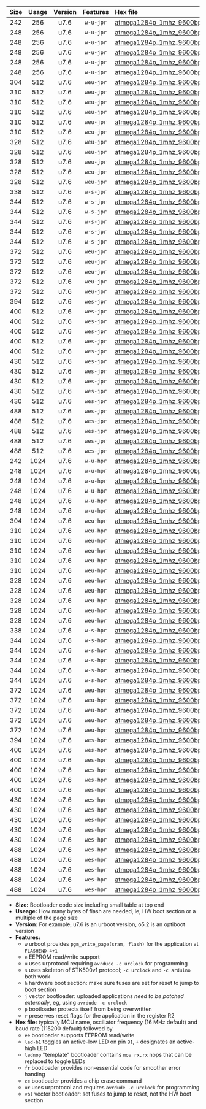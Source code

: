 |Size|Usage|Version|Features|Hex file|
|:-:|:-:|:-:|:-:|:--|
|242|256|u7.6|`w-u-jpr`|[atmega1284p_1mhz_9600bps_ur_vbl.hex](https://raw.githubusercontent.com/stefanrueger/urboot/main//atmega1284p_1mhz_9600bps_ur_vbl.hex)|
|248|256|u7.6|`w-u-jpr`|[atmega1284p_1mhz_9600bps_led+b5_ur_vbl.hex](https://raw.githubusercontent.com/stefanrueger/urboot/main//atmega1284p_1mhz_9600bps_led+b5_ur_vbl.hex)|
|248|256|u7.6|`w-u-jpr`|[atmega1284p_1mhz_9600bps_led+b7_ur_vbl.hex](https://raw.githubusercontent.com/stefanrueger/urboot/main//atmega1284p_1mhz_9600bps_led+b7_ur_vbl.hex)|
|248|256|u7.6|`w-u-jpr`|[atmega1284p_1mhz_9600bps_led+c7_ur_vbl.hex](https://raw.githubusercontent.com/stefanrueger/urboot/main//atmega1284p_1mhz_9600bps_led+c7_ur_vbl.hex)|
|248|256|u7.6|`w-u-jpr`|[atmega1284p_1mhz_9600bps_led+d7_ur_vbl.hex](https://raw.githubusercontent.com/stefanrueger/urboot/main//atmega1284p_1mhz_9600bps_led+d7_ur_vbl.hex)|
|248|256|u7.6|`w-u-jpr`|[atmega1284p_1mhz_9600bps_lednop_ur_vbl.hex](https://raw.githubusercontent.com/stefanrueger/urboot/main//atmega1284p_1mhz_9600bps_lednop_ur_vbl.hex)|
|304|512|u7.6|`weu-jpr`|[atmega1284p_1mhz_9600bps_ee_ur_vbl.hex](https://raw.githubusercontent.com/stefanrueger/urboot/main//atmega1284p_1mhz_9600bps_ee_ur_vbl.hex)|
|310|512|u7.6|`weu-jpr`|[atmega1284p_1mhz_9600bps_ee_led+b5_ur_vbl.hex](https://raw.githubusercontent.com/stefanrueger/urboot/main//atmega1284p_1mhz_9600bps_ee_led+b5_ur_vbl.hex)|
|310|512|u7.6|`weu-jpr`|[atmega1284p_1mhz_9600bps_ee_led+b7_ur_vbl.hex](https://raw.githubusercontent.com/stefanrueger/urboot/main//atmega1284p_1mhz_9600bps_ee_led+b7_ur_vbl.hex)|
|310|512|u7.6|`weu-jpr`|[atmega1284p_1mhz_9600bps_ee_led+c7_ur_vbl.hex](https://raw.githubusercontent.com/stefanrueger/urboot/main//atmega1284p_1mhz_9600bps_ee_led+c7_ur_vbl.hex)|
|310|512|u7.6|`weu-jpr`|[atmega1284p_1mhz_9600bps_ee_led+d7_ur_vbl.hex](https://raw.githubusercontent.com/stefanrueger/urboot/main//atmega1284p_1mhz_9600bps_ee_led+d7_ur_vbl.hex)|
|310|512|u7.6|`weu-jpr`|[atmega1284p_1mhz_9600bps_ee_lednop_ur_vbl.hex](https://raw.githubusercontent.com/stefanrueger/urboot/main//atmega1284p_1mhz_9600bps_ee_lednop_ur_vbl.hex)|
|328|512|u7.6|`weu-jpr`|[atmega1284p_1mhz_9600bps_ee_led+b5_fr_ur_vbl.hex](https://raw.githubusercontent.com/stefanrueger/urboot/main//atmega1284p_1mhz_9600bps_ee_led+b5_fr_ur_vbl.hex)|
|328|512|u7.6|`weu-jpr`|[atmega1284p_1mhz_9600bps_ee_led+b7_fr_ur_vbl.hex](https://raw.githubusercontent.com/stefanrueger/urboot/main//atmega1284p_1mhz_9600bps_ee_led+b7_fr_ur_vbl.hex)|
|328|512|u7.6|`weu-jpr`|[atmega1284p_1mhz_9600bps_ee_led+c7_fr_ur_vbl.hex](https://raw.githubusercontent.com/stefanrueger/urboot/main//atmega1284p_1mhz_9600bps_ee_led+c7_fr_ur_vbl.hex)|
|328|512|u7.6|`weu-jpr`|[atmega1284p_1mhz_9600bps_ee_led+d7_fr_ur_vbl.hex](https://raw.githubusercontent.com/stefanrueger/urboot/main//atmega1284p_1mhz_9600bps_ee_led+d7_fr_ur_vbl.hex)|
|328|512|u7.6|`weu-jpr`|[atmega1284p_1mhz_9600bps_ee_lednop_fr_ur_vbl.hex](https://raw.githubusercontent.com/stefanrueger/urboot/main//atmega1284p_1mhz_9600bps_ee_lednop_fr_ur_vbl.hex)|
|338|512|u7.6|`w-s-jpr`|[atmega1284p_1mhz_9600bps_vbl.hex](https://raw.githubusercontent.com/stefanrueger/urboot/main//atmega1284p_1mhz_9600bps_vbl.hex)|
|344|512|u7.6|`w-s-jpr`|[atmega1284p_1mhz_9600bps_led+b5_vbl.hex](https://raw.githubusercontent.com/stefanrueger/urboot/main//atmega1284p_1mhz_9600bps_led+b5_vbl.hex)|
|344|512|u7.6|`w-s-jpr`|[atmega1284p_1mhz_9600bps_led+b7_vbl.hex](https://raw.githubusercontent.com/stefanrueger/urboot/main//atmega1284p_1mhz_9600bps_led+b7_vbl.hex)|
|344|512|u7.6|`w-s-jpr`|[atmega1284p_1mhz_9600bps_led+c7_vbl.hex](https://raw.githubusercontent.com/stefanrueger/urboot/main//atmega1284p_1mhz_9600bps_led+c7_vbl.hex)|
|344|512|u7.6|`w-s-jpr`|[atmega1284p_1mhz_9600bps_led+d7_vbl.hex](https://raw.githubusercontent.com/stefanrueger/urboot/main//atmega1284p_1mhz_9600bps_led+d7_vbl.hex)|
|344|512|u7.6|`w-s-jpr`|[atmega1284p_1mhz_9600bps_lednop_vbl.hex](https://raw.githubusercontent.com/stefanrueger/urboot/main//atmega1284p_1mhz_9600bps_lednop_vbl.hex)|
|372|512|u7.6|`weu-jpr`|[atmega1284p_1mhz_9600bps_ee_led+b5_fr_ce_ur_vbl.hex](https://raw.githubusercontent.com/stefanrueger/urboot/main//atmega1284p_1mhz_9600bps_ee_led+b5_fr_ce_ur_vbl.hex)|
|372|512|u7.6|`weu-jpr`|[atmega1284p_1mhz_9600bps_ee_led+b7_fr_ce_ur_vbl.hex](https://raw.githubusercontent.com/stefanrueger/urboot/main//atmega1284p_1mhz_9600bps_ee_led+b7_fr_ce_ur_vbl.hex)|
|372|512|u7.6|`weu-jpr`|[atmega1284p_1mhz_9600bps_ee_led+c7_fr_ce_ur_vbl.hex](https://raw.githubusercontent.com/stefanrueger/urboot/main//atmega1284p_1mhz_9600bps_ee_led+c7_fr_ce_ur_vbl.hex)|
|372|512|u7.6|`weu-jpr`|[atmega1284p_1mhz_9600bps_ee_led+d7_fr_ce_ur_vbl.hex](https://raw.githubusercontent.com/stefanrueger/urboot/main//atmega1284p_1mhz_9600bps_ee_led+d7_fr_ce_ur_vbl.hex)|
|372|512|u7.6|`weu-jpr`|[atmega1284p_1mhz_9600bps_ee_lednop_fr_ce_ur_vbl.hex](https://raw.githubusercontent.com/stefanrueger/urboot/main//atmega1284p_1mhz_9600bps_ee_lednop_fr_ce_ur_vbl.hex)|
|394|512|u7.6|`wes-jpr`|[atmega1284p_1mhz_9600bps_ee_vbl.hex](https://raw.githubusercontent.com/stefanrueger/urboot/main//atmega1284p_1mhz_9600bps_ee_vbl.hex)|
|400|512|u7.6|`wes-jpr`|[atmega1284p_1mhz_9600bps_ee_led+b5_vbl.hex](https://raw.githubusercontent.com/stefanrueger/urboot/main//atmega1284p_1mhz_9600bps_ee_led+b5_vbl.hex)|
|400|512|u7.6|`wes-jpr`|[atmega1284p_1mhz_9600bps_ee_led+b7_vbl.hex](https://raw.githubusercontent.com/stefanrueger/urboot/main//atmega1284p_1mhz_9600bps_ee_led+b7_vbl.hex)|
|400|512|u7.6|`wes-jpr`|[atmega1284p_1mhz_9600bps_ee_led+c7_vbl.hex](https://raw.githubusercontent.com/stefanrueger/urboot/main//atmega1284p_1mhz_9600bps_ee_led+c7_vbl.hex)|
|400|512|u7.6|`wes-jpr`|[atmega1284p_1mhz_9600bps_ee_led+d7_vbl.hex](https://raw.githubusercontent.com/stefanrueger/urboot/main//atmega1284p_1mhz_9600bps_ee_led+d7_vbl.hex)|
|400|512|u7.6|`wes-jpr`|[atmega1284p_1mhz_9600bps_ee_lednop_vbl.hex](https://raw.githubusercontent.com/stefanrueger/urboot/main//atmega1284p_1mhz_9600bps_ee_lednop_vbl.hex)|
|430|512|u7.6|`wes-jpr`|[atmega1284p_1mhz_9600bps_ee_led+b5_fr_vbl.hex](https://raw.githubusercontent.com/stefanrueger/urboot/main//atmega1284p_1mhz_9600bps_ee_led+b5_fr_vbl.hex)|
|430|512|u7.6|`wes-jpr`|[atmega1284p_1mhz_9600bps_ee_led+b7_fr_vbl.hex](https://raw.githubusercontent.com/stefanrueger/urboot/main//atmega1284p_1mhz_9600bps_ee_led+b7_fr_vbl.hex)|
|430|512|u7.6|`wes-jpr`|[atmega1284p_1mhz_9600bps_ee_led+c7_fr_vbl.hex](https://raw.githubusercontent.com/stefanrueger/urboot/main//atmega1284p_1mhz_9600bps_ee_led+c7_fr_vbl.hex)|
|430|512|u7.6|`wes-jpr`|[atmega1284p_1mhz_9600bps_ee_led+d7_fr_vbl.hex](https://raw.githubusercontent.com/stefanrueger/urboot/main//atmega1284p_1mhz_9600bps_ee_led+d7_fr_vbl.hex)|
|430|512|u7.6|`wes-jpr`|[atmega1284p_1mhz_9600bps_ee_lednop_fr_vbl.hex](https://raw.githubusercontent.com/stefanrueger/urboot/main//atmega1284p_1mhz_9600bps_ee_lednop_fr_vbl.hex)|
|488|512|u7.6|`wes-jpr`|[atmega1284p_1mhz_9600bps_ee_led+b5_fr_ce_vbl.hex](https://raw.githubusercontent.com/stefanrueger/urboot/main//atmega1284p_1mhz_9600bps_ee_led+b5_fr_ce_vbl.hex)|
|488|512|u7.6|`wes-jpr`|[atmega1284p_1mhz_9600bps_ee_led+b7_fr_ce_vbl.hex](https://raw.githubusercontent.com/stefanrueger/urboot/main//atmega1284p_1mhz_9600bps_ee_led+b7_fr_ce_vbl.hex)|
|488|512|u7.6|`wes-jpr`|[atmega1284p_1mhz_9600bps_ee_led+c7_fr_ce_vbl.hex](https://raw.githubusercontent.com/stefanrueger/urboot/main//atmega1284p_1mhz_9600bps_ee_led+c7_fr_ce_vbl.hex)|
|488|512|u7.6|`wes-jpr`|[atmega1284p_1mhz_9600bps_ee_led+d7_fr_ce_vbl.hex](https://raw.githubusercontent.com/stefanrueger/urboot/main//atmega1284p_1mhz_9600bps_ee_led+d7_fr_ce_vbl.hex)|
|488|512|u7.6|`wes-jpr`|[atmega1284p_1mhz_9600bps_ee_lednop_fr_ce_vbl.hex](https://raw.githubusercontent.com/stefanrueger/urboot/main//atmega1284p_1mhz_9600bps_ee_lednop_fr_ce_vbl.hex)|
|242|1024|u7.6|`w-u-hpr`|[atmega1284p_1mhz_9600bps_ur.hex](https://raw.githubusercontent.com/stefanrueger/urboot/main//atmega1284p_1mhz_9600bps_ur.hex)|
|248|1024|u7.6|`w-u-hpr`|[atmega1284p_1mhz_9600bps_led+b5_ur.hex](https://raw.githubusercontent.com/stefanrueger/urboot/main//atmega1284p_1mhz_9600bps_led+b5_ur.hex)|
|248|1024|u7.6|`w-u-hpr`|[atmega1284p_1mhz_9600bps_led+b7_ur.hex](https://raw.githubusercontent.com/stefanrueger/urboot/main//atmega1284p_1mhz_9600bps_led+b7_ur.hex)|
|248|1024|u7.6|`w-u-hpr`|[atmega1284p_1mhz_9600bps_led+c7_ur.hex](https://raw.githubusercontent.com/stefanrueger/urboot/main//atmega1284p_1mhz_9600bps_led+c7_ur.hex)|
|248|1024|u7.6|`w-u-hpr`|[atmega1284p_1mhz_9600bps_led+d7_ur.hex](https://raw.githubusercontent.com/stefanrueger/urboot/main//atmega1284p_1mhz_9600bps_led+d7_ur.hex)|
|248|1024|u7.6|`w-u-hpr`|[atmega1284p_1mhz_9600bps_lednop_ur.hex](https://raw.githubusercontent.com/stefanrueger/urboot/main//atmega1284p_1mhz_9600bps_lednop_ur.hex)|
|304|1024|u7.6|`weu-hpr`|[atmega1284p_1mhz_9600bps_ee_ur.hex](https://raw.githubusercontent.com/stefanrueger/urboot/main//atmega1284p_1mhz_9600bps_ee_ur.hex)|
|310|1024|u7.6|`weu-hpr`|[atmega1284p_1mhz_9600bps_ee_led+b5_ur.hex](https://raw.githubusercontent.com/stefanrueger/urboot/main//atmega1284p_1mhz_9600bps_ee_led+b5_ur.hex)|
|310|1024|u7.6|`weu-hpr`|[atmega1284p_1mhz_9600bps_ee_led+b7_ur.hex](https://raw.githubusercontent.com/stefanrueger/urboot/main//atmega1284p_1mhz_9600bps_ee_led+b7_ur.hex)|
|310|1024|u7.6|`weu-hpr`|[atmega1284p_1mhz_9600bps_ee_led+c7_ur.hex](https://raw.githubusercontent.com/stefanrueger/urboot/main//atmega1284p_1mhz_9600bps_ee_led+c7_ur.hex)|
|310|1024|u7.6|`weu-hpr`|[atmega1284p_1mhz_9600bps_ee_led+d7_ur.hex](https://raw.githubusercontent.com/stefanrueger/urboot/main//atmega1284p_1mhz_9600bps_ee_led+d7_ur.hex)|
|310|1024|u7.6|`weu-hpr`|[atmega1284p_1mhz_9600bps_ee_lednop_ur.hex](https://raw.githubusercontent.com/stefanrueger/urboot/main//atmega1284p_1mhz_9600bps_ee_lednop_ur.hex)|
|328|1024|u7.6|`weu-hpr`|[atmega1284p_1mhz_9600bps_ee_led+b5_fr_ur.hex](https://raw.githubusercontent.com/stefanrueger/urboot/main//atmega1284p_1mhz_9600bps_ee_led+b5_fr_ur.hex)|
|328|1024|u7.6|`weu-hpr`|[atmega1284p_1mhz_9600bps_ee_led+b7_fr_ur.hex](https://raw.githubusercontent.com/stefanrueger/urboot/main//atmega1284p_1mhz_9600bps_ee_led+b7_fr_ur.hex)|
|328|1024|u7.6|`weu-hpr`|[atmega1284p_1mhz_9600bps_ee_led+c7_fr_ur.hex](https://raw.githubusercontent.com/stefanrueger/urboot/main//atmega1284p_1mhz_9600bps_ee_led+c7_fr_ur.hex)|
|328|1024|u7.6|`weu-hpr`|[atmega1284p_1mhz_9600bps_ee_led+d7_fr_ur.hex](https://raw.githubusercontent.com/stefanrueger/urboot/main//atmega1284p_1mhz_9600bps_ee_led+d7_fr_ur.hex)|
|328|1024|u7.6|`weu-hpr`|[atmega1284p_1mhz_9600bps_ee_lednop_fr_ur.hex](https://raw.githubusercontent.com/stefanrueger/urboot/main//atmega1284p_1mhz_9600bps_ee_lednop_fr_ur.hex)|
|338|1024|u7.6|`w-s-hpr`|[atmega1284p_1mhz_9600bps.hex](https://raw.githubusercontent.com/stefanrueger/urboot/main//atmega1284p_1mhz_9600bps.hex)|
|344|1024|u7.6|`w-s-hpr`|[atmega1284p_1mhz_9600bps_led+b5.hex](https://raw.githubusercontent.com/stefanrueger/urboot/main//atmega1284p_1mhz_9600bps_led+b5.hex)|
|344|1024|u7.6|`w-s-hpr`|[atmega1284p_1mhz_9600bps_led+b7.hex](https://raw.githubusercontent.com/stefanrueger/urboot/main//atmega1284p_1mhz_9600bps_led+b7.hex)|
|344|1024|u7.6|`w-s-hpr`|[atmega1284p_1mhz_9600bps_led+c7.hex](https://raw.githubusercontent.com/stefanrueger/urboot/main//atmega1284p_1mhz_9600bps_led+c7.hex)|
|344|1024|u7.6|`w-s-hpr`|[atmega1284p_1mhz_9600bps_led+d7.hex](https://raw.githubusercontent.com/stefanrueger/urboot/main//atmega1284p_1mhz_9600bps_led+d7.hex)|
|344|1024|u7.6|`w-s-hpr`|[atmega1284p_1mhz_9600bps_lednop.hex](https://raw.githubusercontent.com/stefanrueger/urboot/main//atmega1284p_1mhz_9600bps_lednop.hex)|
|372|1024|u7.6|`weu-hpr`|[atmega1284p_1mhz_9600bps_ee_led+b5_fr_ce_ur.hex](https://raw.githubusercontent.com/stefanrueger/urboot/main//atmega1284p_1mhz_9600bps_ee_led+b5_fr_ce_ur.hex)|
|372|1024|u7.6|`weu-hpr`|[atmega1284p_1mhz_9600bps_ee_led+b7_fr_ce_ur.hex](https://raw.githubusercontent.com/stefanrueger/urboot/main//atmega1284p_1mhz_9600bps_ee_led+b7_fr_ce_ur.hex)|
|372|1024|u7.6|`weu-hpr`|[atmega1284p_1mhz_9600bps_ee_led+c7_fr_ce_ur.hex](https://raw.githubusercontent.com/stefanrueger/urboot/main//atmega1284p_1mhz_9600bps_ee_led+c7_fr_ce_ur.hex)|
|372|1024|u7.6|`weu-hpr`|[atmega1284p_1mhz_9600bps_ee_led+d7_fr_ce_ur.hex](https://raw.githubusercontent.com/stefanrueger/urboot/main//atmega1284p_1mhz_9600bps_ee_led+d7_fr_ce_ur.hex)|
|372|1024|u7.6|`weu-hpr`|[atmega1284p_1mhz_9600bps_ee_lednop_fr_ce_ur.hex](https://raw.githubusercontent.com/stefanrueger/urboot/main//atmega1284p_1mhz_9600bps_ee_lednop_fr_ce_ur.hex)|
|394|1024|u7.6|`wes-hpr`|[atmega1284p_1mhz_9600bps_ee.hex](https://raw.githubusercontent.com/stefanrueger/urboot/main//atmega1284p_1mhz_9600bps_ee.hex)|
|400|1024|u7.6|`wes-hpr`|[atmega1284p_1mhz_9600bps_ee_led+b5.hex](https://raw.githubusercontent.com/stefanrueger/urboot/main//atmega1284p_1mhz_9600bps_ee_led+b5.hex)|
|400|1024|u7.6|`wes-hpr`|[atmega1284p_1mhz_9600bps_ee_led+b7.hex](https://raw.githubusercontent.com/stefanrueger/urboot/main//atmega1284p_1mhz_9600bps_ee_led+b7.hex)|
|400|1024|u7.6|`wes-hpr`|[atmega1284p_1mhz_9600bps_ee_led+c7.hex](https://raw.githubusercontent.com/stefanrueger/urboot/main//atmega1284p_1mhz_9600bps_ee_led+c7.hex)|
|400|1024|u7.6|`wes-hpr`|[atmega1284p_1mhz_9600bps_ee_led+d7.hex](https://raw.githubusercontent.com/stefanrueger/urboot/main//atmega1284p_1mhz_9600bps_ee_led+d7.hex)|
|400|1024|u7.6|`wes-hpr`|[atmega1284p_1mhz_9600bps_ee_lednop.hex](https://raw.githubusercontent.com/stefanrueger/urboot/main//atmega1284p_1mhz_9600bps_ee_lednop.hex)|
|430|1024|u7.6|`wes-hpr`|[atmega1284p_1mhz_9600bps_ee_led+b5_fr.hex](https://raw.githubusercontent.com/stefanrueger/urboot/main//atmega1284p_1mhz_9600bps_ee_led+b5_fr.hex)|
|430|1024|u7.6|`wes-hpr`|[atmega1284p_1mhz_9600bps_ee_led+b7_fr.hex](https://raw.githubusercontent.com/stefanrueger/urboot/main//atmega1284p_1mhz_9600bps_ee_led+b7_fr.hex)|
|430|1024|u7.6|`wes-hpr`|[atmega1284p_1mhz_9600bps_ee_led+c7_fr.hex](https://raw.githubusercontent.com/stefanrueger/urboot/main//atmega1284p_1mhz_9600bps_ee_led+c7_fr.hex)|
|430|1024|u7.6|`wes-hpr`|[atmega1284p_1mhz_9600bps_ee_led+d7_fr.hex](https://raw.githubusercontent.com/stefanrueger/urboot/main//atmega1284p_1mhz_9600bps_ee_led+d7_fr.hex)|
|430|1024|u7.6|`wes-hpr`|[atmega1284p_1mhz_9600bps_ee_lednop_fr.hex](https://raw.githubusercontent.com/stefanrueger/urboot/main//atmega1284p_1mhz_9600bps_ee_lednop_fr.hex)|
|488|1024|u7.6|`wes-hpr`|[atmega1284p_1mhz_9600bps_ee_led+b5_fr_ce.hex](https://raw.githubusercontent.com/stefanrueger/urboot/main//atmega1284p_1mhz_9600bps_ee_led+b5_fr_ce.hex)|
|488|1024|u7.6|`wes-hpr`|[atmega1284p_1mhz_9600bps_ee_led+b7_fr_ce.hex](https://raw.githubusercontent.com/stefanrueger/urboot/main//atmega1284p_1mhz_9600bps_ee_led+b7_fr_ce.hex)|
|488|1024|u7.6|`wes-hpr`|[atmega1284p_1mhz_9600bps_ee_led+c7_fr_ce.hex](https://raw.githubusercontent.com/stefanrueger/urboot/main//atmega1284p_1mhz_9600bps_ee_led+c7_fr_ce.hex)|
|488|1024|u7.6|`wes-hpr`|[atmega1284p_1mhz_9600bps_ee_led+d7_fr_ce.hex](https://raw.githubusercontent.com/stefanrueger/urboot/main//atmega1284p_1mhz_9600bps_ee_led+d7_fr_ce.hex)|
|488|1024|u7.6|`wes-hpr`|[atmega1284p_1mhz_9600bps_ee_lednop_fr_ce.hex](https://raw.githubusercontent.com/stefanrueger/urboot/main//atmega1284p_1mhz_9600bps_ee_lednop_fr_ce.hex)|

- **Size:** Bootloader code size including small table at top end
- **Useage:** How many bytes of flash are needed, ie, HW boot section or a multiple of the page size
- **Version:** For example, u7.6 is an urboot version, o5.2 is an optiboot version
- **Features:**
  + `w` urboot provides `pgm_write_page(sram, flash)` for the application at `FLASHEND-4+1`
  + `e` EEPROM read/write support
  + `u` uses urprotocol requiring `avrdude -c urclock` for programming
  + `s` uses skeleton of STK500v1 protocol; `-c urclock` and `-c arduino` both work
  + `h` hardware boot section: make sure fuses are set for reset to jump to boot section
  + `j` vector bootloader: uploaded applications *need to be patched externally*, eg, using `avrdude -c urclock`
  + `p` bootloader protects itself from being overwritten
  + `r` preserves reset flags for the application in the register R2
- **Hex file:** typically MCU name, oscillator frequency (16 MHz default) and baud rate (115200 default) followed by
  + `ee` bootloader supports EEPROM read/write
  + `led-b1` toggles an active-low LED on pin `B1`, `+` designates an active-high LED
  + `lednop` "template" bootloader contains `mov rx,rx` nops that can be replaced to toggle LEDs
  + `fr` bootloader provides non-essential code for smoother error handing
  + `ce` bootloader provides a chip erase command
  + `ur` uses urprotocol and requires `avrdude -c urclock` for programming
  + `vbl` vector bootloader: set fuses to jump to reset, not the HW boot section
